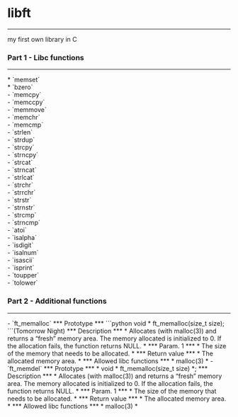 # libft
<hr>
my first own library in C

### Part 1 - Libc functions
<hr>
* `memset`<br />
* `bzero`<br />
  - `memcpy`<br />
  - `memccpy`<br />
  - `memmove`<br />
  - `memchr`<br />
  - `memcmp`<br />
  - `strlen`<br />
  - `strdup`<br />
  - `strcpy`<br />
  - `strncpy`<br />
  - `strcat`<br />
  - `strncat`<br />
  - `strlcat`<br />
  - `strchr`<br />
  - `strrchr`<br />
  - `strstr`<br />
  - `strnstr`<br />
  - `strcmp`<br />
  - `strncmp`<br />
  - `atoi`<br />
  - `isalpha`<br />
  - `isdigit`<br />
  - `isalnum`<br />
  - `isascii`<br />
  - `isprint`<br />
  - `toupper`<br />
  - `tolower`<br />

### Part 2 - Additional functions
<hr>
  - `ft_memalloc`
    *** Prototype ***
    ```python
        void * ft_memalloc(size_t size);
    ```(Tomorrow Night)
    *** Description *** * Allocates (with malloc(3)) and returns a “fresh” memory area.
    The memory allocated is initialized to 0. If the allocation  fails, the function returns NULL. *
    *** Param. 1  *** * The size of the memory that needs to be allocated. *
    *** Return value *** * The allocated memory area. *
    *** Allowed libc functions *** * malloc(3) *
  - `ft_memdel`
    *** Prototype *** * void * ft_memalloc(size_t size) *;
    *** Description *** * Allocates (with malloc(3)) and returns a “fresh” memory area.
    The memory allocated is initialized to 0. If the allocation  fails, the function returns NULL. *
    *** Param. 1  *** * The size of the memory that needs to be allocated. *
    *** Return value *** * The allocated memory area. *
    *** Allowed libc functions *** * malloc(3) *
    
  
  
